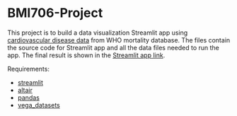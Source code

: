 # BMI706-Project

This project is to build a data visualization Streamlit app using [cardiovascular disease data](https://platform.who.int/mortality/themes/theme-details/topics/topic-details/MDB/cardiovascular-diseases) from WHO mortality database. The files contain the source code for Streamlit app and all the data files needed to run the app. The final result is shown in the [Streamlit app link](https://bmi706-project-najyi8uqevrqyglgjsgy4d.streamlit.app/).

Requirements:
- [streamlit](https://docs.streamlit.io/get-started/installation)
- [altair](https://altair-viz.github.io/getting_started/installation.html)
- [pandas](https://pandas.pydata.org/docs/getting_started/install.html)
- [vega_datasets](https://anaconda.org/conda-forge/vega_datasets)

